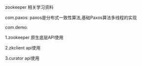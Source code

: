 zookeeper 相关学习资料

com.paxos: paxos是分布式一致性算法,基础Paxos算法多线程的实现

com.demo: 

1.zookeeper 原生底层API使用

2.zkclient api使用

3.curator api使用
